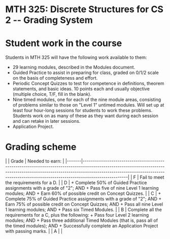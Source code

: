 MTH 325: Discrete Structures for CS 2 -- Grading System
=========================================================

# Student work in the course 

Students in MTH 325 will have the following work available to them: 

+ 29 learning modules, described in the Modules document. 
+ Guided Practice to assist in preparing for class, graded on 0/1/2 scale on the basis of completeness and effort. 
+ Periodic Concept Quizzes to test for competence in definitions, theorem statements, and basic ideas. 10 points each and usually objective (multiple choice, T/F, fill in the blank). 
+ Nine timed modules, one for each of the nine module areas, consisting of problems similar to those on "Level 1" untimed modules. Will set up at least four hour-long sessions for students to work these problems. Students work on as many of these as they want during each session and can retake in later sessions. 
+ Application Project. 


# Grading scheme

| | Grade | Needed to earn:                                                                                                                                                                                                                                                |
|-------|----------------------------------------------------------------------------------------------------------------------------------------------------------------------------------------------------------------------------------------------------------------|
| F     | Fail to meet the requirements for a D.                                                                                                                                                                                                                         |
| D     | + Complete 50% of Guided Practice assignments with a grade of "2"; AND + Pass five of nine Level 1 learning modules; AND + Earn 60% of possible credit on Concept Quizzes.                                                                                     |
| C     | + Complete 75% of Guided Practice assignments with a grade of "2"; AND + Earn 75% of possible credit on Concept Quizzes; AND + Pass all nine Level 1 learning modules; AND  + Pass six Timed Modules.                                                          |
| B     | Complete all the requirements for a C, plus the following:  + Pass four Level 2 learning modules; AND  + Pass three additional Timed Modules (that is, pass all of the timed modules); AND + Successfully complete an Application Project with passing marks.  |
| A     |                                                                                                                                                                                                                                                                |

